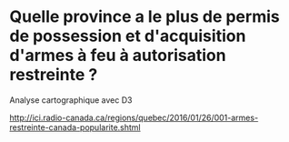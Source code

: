 Quelle province a le plus de permis de possession et d'acquisition d'armes à feu à autorisation restreinte ?
==========
Analyse cartographique avec D3

http://ici.radio-canada.ca/regions/quebec/2016/01/26/001-armes-restreinte-canada-popularite.shtml